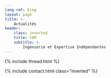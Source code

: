 ```yaml
---
lang-ref: blog
layout: page
title: >-
    Actualités
header:
    class: inverted
    title: CDM
    subtitle: >-
        Ingénierie et Expertise Indépendantes
---
```


{% include thread.html %}

{% include contact.html class="inverted" %}

